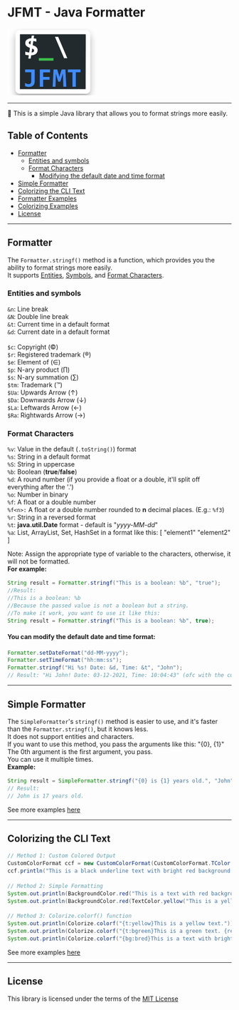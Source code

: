 # JFMT - Java Formatter
<img width="200px" src="./.github/images/logo.png" alt="Logo" title="Logo">
<hr>

🔬 This is a simple Java library that allows you to format strings more easily.<br>

## Table of Contents
- [Formatter](#formatter)<br>
  - [Entities and symbols](#entities-and-symbols)
  - [Format Characters](#format-characters)
    - [Modifying the default date and time format](#you-can-modify-the-default-date-and-time-format)
- [Simple Formatter](#simple-formatter)
- [Colorizing the CLI Text](#colorizing-the-cli-text)
- [Formatter Examples](docs/FORMAT-EXAMPLES.md)
- [Colorizing Examples](docs/COLORIZE-EXAMPLES.md)
- [License](#license)

<hr>

## Formatter
The `Formatter.stringf()` method is a function, which provides you the ability to format strings more easily.<br>
It supports [Entities](#entities-and-symbols), [Symbols](#entities-and-symbols), and [Format Characters](#format-characters).
### Entities and symbols
`&n`: Line break<br>
`&N`: Double line break<br>
`&t`: Current time in a default format<br>
`&d`: Current date in a default format<br>
<br>
`$c`: Copyright (©)<br>
`$r`: Registered trademark (®)<br>
`$e`: Element of (∈)<br>
`$p`: N-ary product (∏)<br>
`$s`: N-ary summation (∑)<br>
`$tm`: Trademark (™)<br>
`$Ua`: Upwards Arrow (↑)<br>
`$Da`: Downwards Arrow (↓)<br>
`$La`: Leftwards Arrow (←)<br>
`$Ra`: Rightwards Arrow (→)<br>

### Format Characters
`%v`: Value in the default (`.toString()`) format<br>
`%s`: String in a default format<br>
`%S`: String in uppercase<br>
`%b`: Boolean (**true**/**false**)<br>
`%d`: A round number (if you provide a float or a double, it'll split off everything after the '.')<br>
`%o`: Number in binary<br>
`%f`: A float or a double number<br>
`%f<n>:` A float or a double number rounded to **n** decimal places. (E.g.: `%f3`)<br>
`%r`: String in a reversed format<br>
`%t`: **java.util.Date** format - default is "_yyyy-MM-dd_"<br>
`%a`: List, ArrayList, Set, HashSet in a format like this: [ "element1" "element2" ]

Note: Assign the appropriate type of variable to the characters, otherwise, it will not be formatted.<br>
**For example:**
```java
String result = Formatter.stringf("This is a boolean: %b", "true");
//Result:
//This is a boolean: %b
//Because the passed value is not a boolean but a string.
//To make it work, you want to use it like this:
String result = Formatter.stringf("This is a boolean: %b", true);
```

#### You can modify the default date and time format:
```java
Formatter.setDateFormat("dd-MM-yyyy");
Formatter.setTimeFormat("hh:mm:ss");
Formatter.stringf("Hi %s! Date: &d, Time: &t", "John");
// Result: "Hi John! Date: 03-12-2021, Time: 10:04:43" (ofc with the current date and time)
```

<hr>

## Simple Formatter
The `SimpleFormatter`'s `stringf()` method is easier to use, and it's faster than the `Formatter.stringf()`, but it knows less.<br>
It does not support entities and characters.<br>
If you want to use this method, you pass the arguments like this: "{0}, {1}"<br>
The 0th argument is the first argument, you pass.<br>
You can use it multiple times.<br>
**Example:**
```java
String result = SimpleFormatter.stringf("{0} is {1} years old.", "John", 17);
// Result:
// John is 17 years old.
```
See more examples [here](docs/FORMAT-EXAMPLES.md)

<hr>

## Colorizing the CLI Text
```java
// Method 1: Custom Colored Output
CustomColorFormat ccf = new CustomColorFormat(CustomColorFormat.TColor.BLACK, CustomColorFormat.BgColor.BRIGHT_RED, CustomColorFormat.TDecoration.UNDERLINE);
ccf.println("This is a black underline text with bright red background.");

// Method 2: Simple Formatting
System.out.println(BackgroundColor.red("This is a text with red background."));
System.out.println(BackgroundColor.red(TextColor.yellow("This is a yellow text with red background.")));

// Method 3: Colorize.colorf() function
System.out.println(Colorize.colorf("{t:yellow}This is a yellow text."));
System.out.println(Colorize.colorf("{t:bgreen}This is a green text. {reset}This is a text in default format."));
System.out.println(Colorize.colorf("{bg:bred}This is a text with bright red background."));
```
See more examples [here](docs/COLORIZE-EXAMPLES.md)

<hr>

## License
This library is licensed under the terms of the [MIT License](LICENSE)